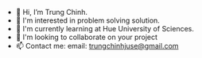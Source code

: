 - 👋 Hi, I’m Trung Chinh.
- 👀 I'm interested in problem solving solution.
- 🌱 I'm currently learning at Hue University of Sciences.
- 💞️ I'm looking to collaborate on your project
- 📫 Contact me: email: trungchinhjuse@gmail.com

<!---
JTC-IT/JTC-IT is a ✨ special ✨ repository because its `README.md` (this file) appears on your GitHub profile.
You can click the Preview link to take a look at your changes.
--->
